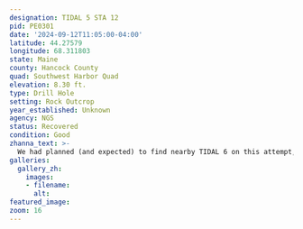 ```yaml
---
designation: TIDAL 5 STA 12
pid: PE0301
date: '2024-09-12T11:05:00-04:00'
latitude: 44.27579
longitude: 68.311803
state: Maine
county: Hancock County
quad: Southwest Harbor Quad
elevation: 8.30 ft.
type: Drill Hole
setting: Rock Outcrop
year_established: Unknown
agency: NGS
status: Recovered
condition: Good
zhanna_text: >-
  We had planned (and expected) to find nearby TIDAL 6 on this attempt, after reading the 2018 recovery from surveyor JRO. We've known about this series of marks forever, but always thought that we would have to access them via the Coast Guard property, which is likely a no-go. JRO accessed the area through a nearby residence, which is what we did today. We did not really expect to find this mark, TIDAL 5, which is a drill hole. drill holes, in particular, can be notoriously difficult to locate and positively identify after decades of weathering and vegetation growth. But this one was in an obvious location on an obvious rock face, basically glinting in the sun and drawing my attention immediately as soon as I stepped down onto the rocky beach. I also really liked the carved triangle surrounding the drill hole, and the carved horizontal line that runs through it.  
galleries:
  gallery_zh:
    images:
    - filename: 
      alt:  
featured_image: 
zoom: 16      
---
```


